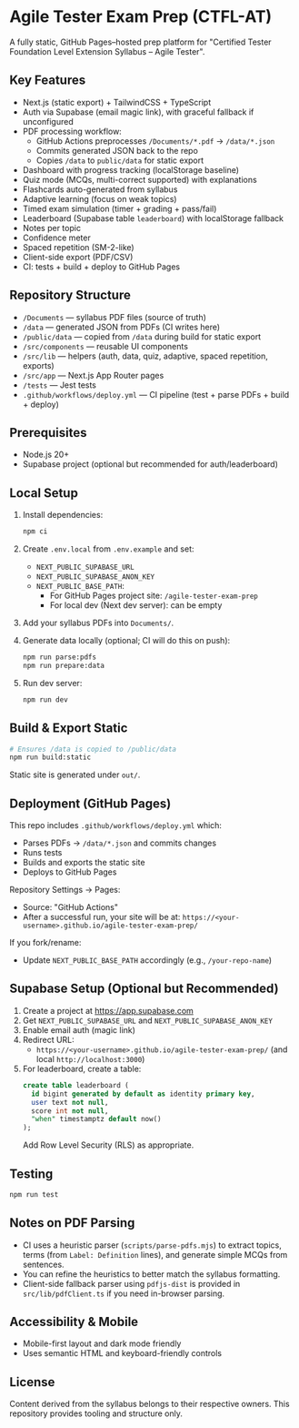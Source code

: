 # Agile Tester Exam Prep (CTFL-AT)

A fully static, GitHub Pages–hosted prep platform for "Certified Tester Foundation Level Extension Syllabus – Agile Tester".

## Key Features

- Next.js (static export) + TailwindCSS + TypeScript
- Auth via Supabase (email magic link), with graceful fallback if unconfigured
- PDF processing workflow:
  - GitHub Actions preprocesses `/Documents/*.pdf` → `/data/*.json`
  - Commits generated JSON back to the repo
  - Copies `/data` to `public/data` for static export
- Dashboard with progress tracking (localStorage baseline)
- Quiz mode (MCQs, multi-correct supported) with explanations
- Flashcards auto-generated from syllabus
- Adaptive learning (focus on weak topics)
- Timed exam simulation (timer + grading + pass/fail)
- Leaderboard (Supabase table `leaderboard`) with localStorage fallback
- Notes per topic
- Confidence meter
- Spaced repetition (SM-2-like)
- Client-side export (PDF/CSV)
- CI: tests + build + deploy to GitHub Pages

## Repository Structure

- `/Documents` — syllabus PDF files (source of truth)
- `/data` — generated JSON from PDFs (CI writes here)
- `/public/data` — copied from `/data` during build for static export
- `/src/components` — reusable UI components
- `/src/lib` — helpers (auth, data, quiz, adaptive, spaced repetition, exports)
- `/src/app` — Next.js App Router pages
- `/tests` — Jest tests
- `.github/workflows/deploy.yml` — CI pipeline (test + parse PDFs + build + deploy)

## Prerequisites

- Node.js 20+
- Supabase project (optional but recommended for auth/leaderboard)

## Local Setup

1. Install dependencies:
   ```bash
   npm ci
   ```

2. Create `.env.local` from `.env.example` and set:
   - `NEXT_PUBLIC_SUPABASE_URL`
   - `NEXT_PUBLIC_SUPABASE_ANON_KEY`
   - `NEXT_PUBLIC_BASE_PATH`:
     - For GitHub Pages project site: `/agile-tester-exam-prep`
     - For local dev (Next dev server): can be empty

3. Add your syllabus PDFs into `Documents/`.

4. Generate data locally (optional; CI will do this on push):
   ```bash
   npm run parse:pdfs
   npm run prepare:data
   ```

5. Run dev server:
   ```bash
   npm run dev
   ```

## Build & Export Static

```bash
# Ensures /data is copied to /public/data
npm run build:static
```

Static site is generated under `out/`.

## Deployment (GitHub Pages)

This repo includes `.github/workflows/deploy.yml` which:
- Parses PDFs → `/data/*.json` and commits changes
- Runs tests
- Builds and exports the static site
- Deploys to GitHub Pages

Repository Settings → Pages:
- Source: "GitHub Actions"
- After a successful run, your site will be at:
  `https://<your-username>.github.io/agile-tester-exam-prep/`

If you fork/rename:
- Update `NEXT_PUBLIC_BASE_PATH` accordingly (e.g., `/your-repo-name`)

## Supabase Setup (Optional but Recommended)

1. Create a project at https://app.supabase.com
2. Get `NEXT_PUBLIC_SUPABASE_URL` and `NEXT_PUBLIC_SUPABASE_ANON_KEY`
3. Enable email auth (magic link)
4. Redirect URL: 
   - `https://<your-username>.github.io/agile-tester-exam-prep/` (and local `http://localhost:3000`)
5. For leaderboard, create a table:
   ```sql
   create table leaderboard (
     id bigint generated by default as identity primary key,
     user text not null,
     score int not null,
     "when" timestamptz default now()
   );
   ```
   Add Row Level Security (RLS) as appropriate.

## Testing

```bash
npm run test
```

## Notes on PDF Parsing

- CI uses a heuristic parser (`scripts/parse-pdfs.mjs`) to extract topics, terms (from `Label: Definition` lines), and generate simple MCQs from sentences.
- You can refine the heuristics to better match the syllabus formatting.
- Client-side fallback parser using `pdfjs-dist` is provided in `src/lib/pdfClient.ts` if you need in-browser parsing.

## Accessibility & Mobile

- Mobile-first layout and dark mode friendly
- Uses semantic HTML and keyboard-friendly controls

## License

Content derived from the syllabus belongs to their respective owners. This repository provides tooling and structure only.
